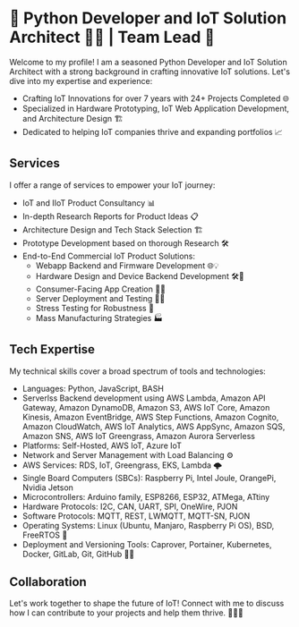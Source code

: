 # 👋 Python Developer and IoT Solution Architect 👨‍💻 | Team Lead 🚀

Welcome to my profile! I am a seasoned Python Developer and IoT Solution Architect with a strong background in crafting innovative IoT solutions. Let's dive into my expertise and experience:

- Crafting IoT Innovations for over 7 years with 24+ Projects Completed 🌐
- Specialized in Hardware Prototyping, IoT Web Application Development, and Architecture Design 🏗️
- Dedicated to helping IoT companies thrive and expanding portfolios 📈

## Services

I offer a range of services to empower your IoT journey:

- IoT and IIoT Product Consultancy 📊
- In-depth Research Reports for Product Ideas 📋
- Architecture Design and Tech Stack Selection 🏗️
- Prototype Development based on thorough Research 🛠️
- End-to-End Commercial IoT Product Solutions:
  - Webapp Backend and Firmware Development 🌐💡
  - Hardware Design and Device Backend Development 🛠️🔌
  - Consumer-Facing App Creation 📱🎨
  - Server Deployment and Testing 🚀🧪
  - Stress Testing for Robustness 💪
  - Mass Manufacturing Strategies 🏭

## Tech Expertise

My technical skills cover a broad spectrum of tools and technologies:

- Languages: Python, JavaScript, BASH
- Serverlss Backend development using AWS Lambda, Amazon API Gateway, Amazon DynamoDB, Amazon S3, AWS IoT Core, Amazon Kinesis, Amazon EventBridge, AWS Step Functions, Amazon Cognito, Amazon CloudWatch, AWS IoT Analytics, AWS AppSync, Amazon SQS, Amazon SNS, AWS IoT Greengrass, Amazon Aurora Serverless
- Platforms: Self-Hosted, AWS IoT, Azure IoT
- Network and Server Management with Load Balancing ⚙️
- AWS Services: RDS, IoT, Greengrass, EKS, Lambda 🌩️
- Single Board Computers (SBCs): Raspberry Pi, Intel Joule, OrangePi, Nvidia Jetson
- Microcontrollers: Arduino family, ESP8266, ESP32, ATMega, ATtiny
- Hardware Protocols: I2C, CAN, UART, SPI, OneWire, PJON
- Software Protocols: MQTT, REST, LWMQTT, MQTT-SN, PJON
- Operating Systems: Linux (Ubuntu, Manjaro, Raspberry Pi OS), BSD, FreeRTOS 🐧
- Deployment and Versioning Tools: Caprover, Portainer, Kubernetes, Docker, GitLab, Git, GitHub 🚢🔄

## Collaboration

Let's work together to shape the future of IoT! Connect with me to discuss how I can contribute to your projects and help them thrive. 🌟🌐🚀
